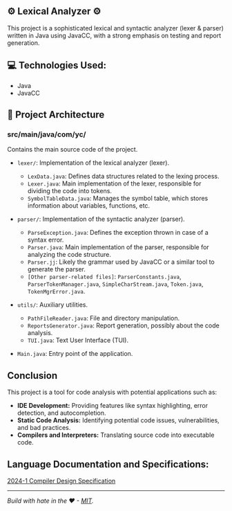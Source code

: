## ⚙️ Lexical Analyzer ⚙️

This project is a sophisticated lexical and syntactic analyzer (lexer & parser) written in Java using JavaCC, with a strong emphasis on testing and report generation.

## 💻 Technologies Used:

- Java
- JavaCC

## 📂 Project Architecture

### src/main/java/com/yc/

Contains the main source code of the project.

- `lexer/`: Implementation of the lexical analyzer (lexer).
    - `LexData.java`: Defines data structures related to the lexing process.
    - `Lexer.java`: Main implementation of the lexer, responsible for dividing the code into tokens.
    - `SymbolTableData.java`: Manages the symbol table, which stores information about variables, functions, etc.

- `parser/`: Implementation of the syntactic analyzer (parser).
    - `ParseException.java`: Defines the exception thrown in case of a syntax error.
    - `Parser.java`: Main implementation of the parser, responsible for analyzing the code structure.
    - `Parser.jj`: Likely the grammar used by JavaCC or a similar tool to generate the parser.
    - `[Other parser-related files]`: `ParserConstants.java`, `ParserTokenManager.java`, `SimpleCharStream.java`, `Token.java`, `TokenMgrError.java`.

- `utils/`: Auxiliary utilities.
    - `PathFileReader.java`: File and directory manipulation.
    - `ReportsGenerator.java`: Report generation, possibly about the code analysis.
    - `TUI.java`: Text User Interface (TUI).
- `Main.java`: Entry point of the application.

## Conclusion

This project is a tool for code analysis with potential applications such as:

* **IDE Development:** Providing features like syntax highlighting, error detection, and autocompletion.
* **Static Code Analysis:** Identifying potential code issues, vulnerabilities, and bad practices.
* **Compilers and Interpreters:** Translating source code into executable code.

## Language Documentation and Specifications:
[2024-1 Compiler Design Specification](https://github.com/OseiasYC/Lexer/blob/main/Project2024-1%20v1.0.pdf)

---
_Build with hate in the ❤ - [MIT](https://github.com/OseiasYC/Lexer/blob/main/LICENSE)._
